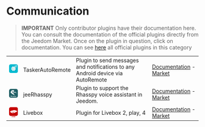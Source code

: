 
# Communication


>**IMPORTANT**
>Only contributor plugins have their documentation here. You can consult the documentation of the official plugins directly from the Jeedom Market. Once on the plugin in question, click on documentation.
>You can see [here](https://market.jeedom.com/index.php?v=d&p=market&type=plugin&categorie=communication) all official plugins in this category


| | | | |
|--- | --- | --- | ---|
|<img src="TaskerAutoRemote/TaskerAutoRemote_icon.png" class="pluginLogo" width="100" />|TaskerAutoRemote|Plugin to send messages and notifications to any Android device via AutoRemote|[Documentation](https://agp42.github.io/Jeedom-TaskerAutoremote/fr_FR) - [Market](https://market.jeedom.com/index.php?v=d&p=market_display&id=3795)|
|<img src="jeerhasspy/jeerhasspy_icon.png" class="pluginLogo" width="100" />|jeeRhasspy|Plugin to support the Rhasspy voice assistant in Jeedom.|[Documentation](https://kiboost.github.io/jeedom_docs/plugins/jeerhasspy/en_US/) - [Market](https://market.jeedom.com/index.php?v=d&p=market_display&id=3869)|
|<img src="livebox/livebox_icon.png" class="pluginLogo" width="100" />|Livebox|Plugin for Livebox 2, play, 4|[Documentation](https://jmvedrine.github.io/plugin-livebox/en_US/) - [Market](https://market.jeedom.com/index.php?v=d&p=market_display&id=1076)|
